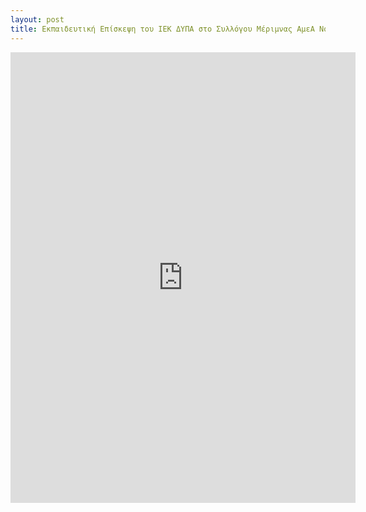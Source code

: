 ```yaml
---
layout: post
title: Εκπαιδευτική Επίσκεψη του ΙΕΚ ΔΥΠΑ στο Συλλόγου Μέριμνας ΑμεΑ Νοητικής Υστέρησης Ν. Ροδόπης 
---
```




<iframe src="https://www.facebook.com/plugins/post.php?href=https%3A%2F%2Fwww.facebook.com%2Fpermalink.php%3Fstory_fbid%3Dpfbid0kQnnDWSkYN1epnQzbShuHEQNVDzKSoThiHB9LLKzA7ymGNrSSdxznqmY6Ap6TQtJl%26id%3D100003400076950&width=552&show_text=true&height=721&appId" width="552" height="721" style="border:none;overflow:hidden" scrolling="no" frameborder="0" allowfullscreen="true" allow="autoplay; clipboard-write; encrypted-media; picture-in-picture; web-share"></iframe>
